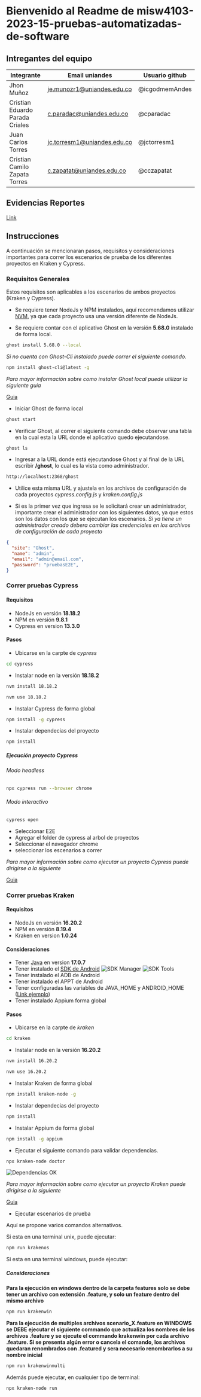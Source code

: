 # Bienvenido al Readme de **misw4103-2023-15-pruebas-automatizadas-de-software**

## Intregantes del equipo

|Integrante | Email uniandes | Usuario github |
|-----------|----------------|----------------|
| Jhon Muñoz | je.munozr1@uniandes.edu.co | @icgodmemAndes |
| Cristian Eduardo Parada Criales | c.paradac@uniandes.edu.co | @cparadac |
| Juan Carlos Torres | jc.torresm1@uniandes.edu.co | @jctorresm1 |
| Cristian Camilo Zapata Torres | c.zapatat@uniandes.edu.co | @cczapatat |

## Evidencias Reportes

[Link](https://uniandes-my.sharepoint.com/:f:/g/personal/c_zapatat_uniandes_edu_co/EnUNGiY18TlHggg4oBkc2o0B9Ac1OewDzjArNLharPirXg?e=aVX2by)

## Instrucciones

A continuación se mencionaran pasos, requisitos y consideraciones importantes para correr los escenarios de prueba de los diferentes proyectos en Kraken y Cypress.

### Requisitos Generales

Estos requisitos son aplicables a los escenarios de ambos proyectos (Kraken y Cypress).

* Se requiere tener NodeJs y NPM instalados, aquí recomendamos utilizar [NVM](https://github.com/nvm-sh/nvm), ya que cada proyecto usa una versión diferente de NodeJs.

* Se requiere contar con el aplicativo Ghost en la versión **5.68.0** instalado de forma local.

```bash
ghost install 5.68.0 --local
```

*Si no cuenta con Ghost-Cli instalado puede correr el siguiente comando.*

```bash
npm install ghost-cli@latest -g
```

*Para mayor información sobre como instalar Ghost local puede utilizar la siguiente guia*

[Guia](https://thesoftwaredesignlab.github.io/AutTestingCodelabs/ghost-local-deployment/index.html#0)

* Iniciar Ghost de forma local

```bash
ghost start
```

* Verificar Ghost, al correr el siguiente comando debe observar una tabla en la cual esta la URL donde el aplicativo quedo ejecutandose.

```bash
ghost ls
```

* Ingresar a la URL donde está ejecutandose Ghost y al final de la URL escribir **/ghost**, lo cual es la vista como administrador.

```sh
http://localhost:2368/ghost
```

* Utilice esta misma URL y ajustela en los archivos de configuración de cada proyectos *cypress.config.js* y *kraken.config.js*

* Si es la primer vez que ingresa se le solicitará crear un administrador, importante crear el administrador con los siguientes datos, ya que estos son los datos con los que se ejecutan los escenarios. *Si ya tiene un administrador creado debera cambiar las credenciales en los archivos de configuración de cada proyecto*

```json
{
  "site": "Ghost",
  "name": "admin",
  "email": "admin@email.com",
  "password": "pruebasE2E",
}
```

### Correr pruebas Cypress

#### Requisitos

* NodeJs en versión **18.18.2**
* NPM en versión **9.8.1**
* Cypress en version **13.3.0**

#### Pasos

* Ubicarse en la carpte de *cypress*

```sh
cd cypress
```

* Instalar node en la versión **18.18.2**

```bash
nvm install 18.18.2
```

```bash
nvm use 18.18.2
```

* Instalar Cypress de forma global

```bash
npm install -g cypress
```

* Instalar dependecias del proyecto

```bash
npm install
```

##### Ejecución proyecto Cypress

###### Modo headless

```bash
npx cypress run --browser chrome
```

###### Modo interactivo

```bash
cypress open
```

* Seleccionar E2E
* Agregar el folder de cypress al arbol de proyectos
* Seleccionar el navegador chrome
* seleccionar los escenarios a correr

*Para mayor información sobre como ejecutar un proyecto Cypress puede dirigirse a la siguiente*

[Guia](https://thesoftwaredesignlab.github.io/AutTestingCodelabs/cypress-tutorial/index.html#0)

### Correr pruebas Kraken

#### Requisitos

* NodeJs en versión **16.20.2**
* NPM en versión **8.19.4**
* Kraken en version **1.0.24**

#### Consideraciones

* Tener [Java](https://www.oracle.com/java/technologies/downloads/#java17) en version **17.0.7**
* Tener instalado el [SDK de Android](https://developer.android.com/studio)
![SDK Manager](./imgs/androidSDK1.png)
![SDK Tools](./imgs/androidSDK2.png)
* Tener instalado el ADB de Android
* Tener instalado el APPT de Android
* Tener configuradas las variables de JAVA_HOME y ANDROID_HOME ([Link ejemplo](https://stackoverflow.com/questions/28296237/set-android-home-environment-variable-in-mac))
* Tener instalado Appium forma global

#### Pasos

* Ubicarse en la carpte de *kraken*

```sh
cd kraken
```

* Instalar node en la versión **16.20.2**

```bash
nvm install 16.20.2
```

```bash
nvm use 16.20.2
```

* Instalar Kraken de forma global

```bash
npm install kraken-node -g
```

* Instalar dependecias del proyecto

```bash
npm install
```

* Instalar Appium de forma global

```bash
npm install -g appium
```

* Ejecutar el siguiente comando para validar dependencias.

```bash
npx kraken-node doctor
```

![Dependencias OK](./imgs/dependenciasKrakenOK.png)

*Para mayor información sobre como ejecutar un proyecto Kraken puede dirigirse a la siguiente*

[Guia](https://thesoftwaredesignlab.github.io/AutTestingCodelabs/kraken-web-testing-tool/index.html#0)

* Ejecutar escenarios de prueba

Aquí se propone varios comandos alternativos.

Si esta en una terminal unix, puede ejecutar:

```bash
npm run krakenos
```

Si esta en una terminal windows, puede ejecutar:

##### Consideraciones

**Para la ejecución en windows dentro de la carpeta features solo se debe tener un archivo con extensión .feature, y solo un feature dentro del mismo archivo**

```bash
npm run krakenwin
```
**Para la ejecución de multiples archivos scenario_X.feature en WINDOWS se DEBE ejecutar el siguiente commando que actualiza los nombres de los archivos .feature y se ejecute el commando krakenwin por cada archivo .feature. Si se presenta algún error o cancela el comando, los archivos quedaran renombrados con .featured y sera necesario renombrarlos a su nombre inicial**

```bash
npm run krakenwinmulti
```

Además puede ejecutar, en cualquier tipo de terminal:

```bash
npx kraken-node run
```